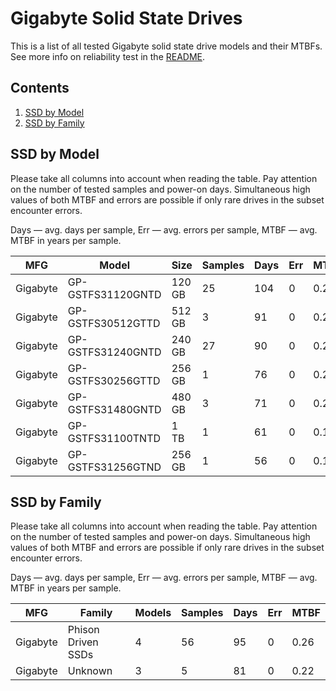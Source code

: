Gigabyte Solid State Drives
===========================

This is a list of all tested Gigabyte solid state drive models and their MTBFs. See
more info on reliability test in the [README](https://github.com/linuxhw/SMART).

Contents
--------

1. [ SSD by Model  ](#ssd-by-model)
2. [ SSD by Family ](#ssd-by-family)

SSD by Model
------------

Please take all columns into account when reading the table. Pay attention on the
number of tested samples and power-on days. Simultaneous high values of both MTBF
and errors are possible if only rare drives in the subset encounter errors.

Days — avg. days per sample,
Err  — avg. errors per sample,
MTBF — avg. MTBF in years per sample.

| MFG       | Model              | Size   | Samples | Days  | Err   | MTBF   |
|-----------|--------------------|--------|---------|-------|-------|--------|
| Gigabyte  | GP-GSTFS31120GNTD  | 120 GB | 25      | 104   | 0     | 0.29   |
| Gigabyte  | GP-GSTFS30512GTTD  | 512 GB | 3       | 91    | 0     | 0.25   |
| Gigabyte  | GP-GSTFS31240GNTD  | 240 GB | 27      | 90    | 0     | 0.25   |
| Gigabyte  | GP-GSTFS30256GTTD  | 256 GB | 1       | 76    | 0     | 0.21   |
| Gigabyte  | GP-GSTFS31480GNTD  | 480 GB | 3       | 71    | 0     | 0.20   |
| Gigabyte  | GP-GSTFS31100TNTD  | 1 TB   | 1       | 61    | 0     | 0.17   |
| Gigabyte  | GP-GSTFS31256GTND  | 256 GB | 1       | 56    | 0     | 0.15   |

SSD by Family
-------------

Please take all columns into account when reading the table. Pay attention on the
number of tested samples and power-on days. Simultaneous high values of both MTBF
and errors are possible if only rare drives in the subset encounter errors.

Days — avg. days per sample,
Err  — avg. errors per sample,
MTBF — avg. MTBF in years per sample.

| MFG       | Family                 | Models | Samples | Days  | Err   | MTBF   |
|-----------|------------------------|--------|---------|-------|-------|--------|
| Gigabyte  | Phison Driven SSDs     | 4      | 56      | 95    | 0     | 0.26   |
| Gigabyte  | Unknown                | 3      | 5       | 81    | 0     | 0.22   |
